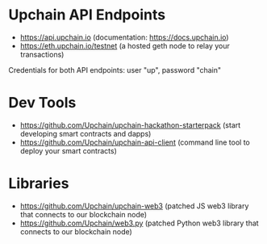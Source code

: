 # Upchain API Endpoints
* https://api.upchain.io (documentation: https://docs.upchain.io)
* https://eth.upchain.io/testnet (a hosted geth node to relay your transactions)

Credentials for both API endpoints: user "up", password "chain"

# Dev Tools
* https://github.com/Upchain/upchain-hackathon-starterpack (start developing smart contracts and dapps)
* https://github.com/Upchain/upchain-api-client (command line tool to deploy your smart contracts)

# Libraries
* https://github.com/Upchain/upchain-web3 (patched JS web3 library that connects to our blockchain node)
* https://github.com/Upchain/web3.py (patched Python web3 library that connects to our blockchain node)
